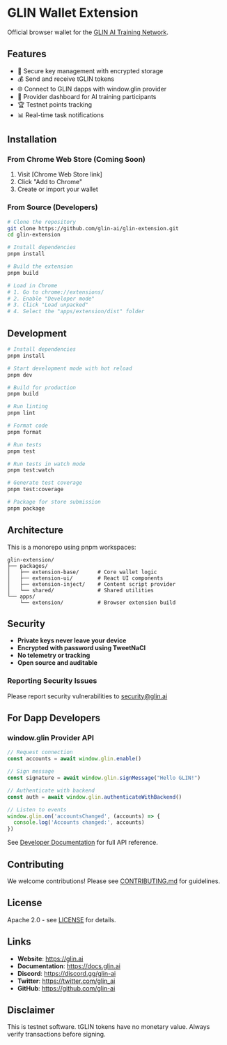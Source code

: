 # GLIN Wallet Extension

Official browser wallet for the [GLIN AI Training Network](https://glin.ai).

## Features

- 🔐 Secure key management with encrypted storage
- 💰 Send and receive tGLIN tokens
- 🌐 Connect to GLIN dapps with window.glin provider
- 🤖 Provider dashboard for AI training participants
- 🏆 Testnet points tracking
- 📊 Real-time task notifications

## Installation

### From Chrome Web Store (Coming Soon)
1. Visit [Chrome Web Store link]
2. Click "Add to Chrome"
3. Create or import your wallet

### From Source (Developers)
```bash
# Clone the repository
git clone https://github.com/glin-ai/glin-extension.git
cd glin-extension

# Install dependencies
pnpm install

# Build the extension
pnpm build

# Load in Chrome
# 1. Go to chrome://extensions/
# 2. Enable "Developer mode"
# 3. Click "Load unpacked"
# 4. Select the "apps/extension/dist" folder
```

## Development

```bash
# Install dependencies
pnpm install

# Start development mode with hot reload
pnpm dev

# Build for production
pnpm build

# Run linting
pnpm lint

# Format code
pnpm format

# Run tests
pnpm test

# Run tests in watch mode
pnpm test:watch

# Generate test coverage
pnpm test:coverage

# Package for store submission
pnpm package
```

## Architecture

This is a monorepo using pnpm workspaces:

```
glin-extension/
├── packages/
│   ├── extension-base/      # Core wallet logic
│   ├── extension-ui/        # React UI components
│   ├── extension-inject/    # Content script provider
│   └── shared/              # Shared utilities
└── apps/
    └── extension/           # Browser extension build
```

## Security

- **Private keys never leave your device**
- **Encrypted with password using TweetNaCl**
- **No telemetry or tracking**
- **Open source and auditable**

### Reporting Security Issues

Please report security vulnerabilities to security@glin.ai

## For Dapp Developers

### window.glin Provider API

```typescript
// Request connection
const accounts = await window.glin.enable()

// Sign message
const signature = await window.glin.signMessage("Hello GLIN!")

// Authenticate with backend
const auth = await window.glin.authenticateWithBackend()

// Listen to events
window.glin.on('accountsChanged', (accounts) => {
  console.log('Accounts changed:', accounts)
})
```

See [Developer Documentation](./docs/DEVELOPER.md) for full API reference.

## Contributing

We welcome contributions! Please see [CONTRIBUTING.md](./CONTRIBUTING.md) for guidelines.

## License

Apache 2.0 - see [LICENSE](./LICENSE) for details.

## Links

- **Website**: https://glin.ai
- **Documentation**: https://docs.glin.ai
- **Discord**: https://discord.gg/glin-ai
- **Twitter**: https://twitter.com/glin_ai
- **GitHub**: https://github.com/glin-ai

## Disclaimer

This is testnet software. tGLIN tokens have no monetary value. Always verify transactions before signing.
